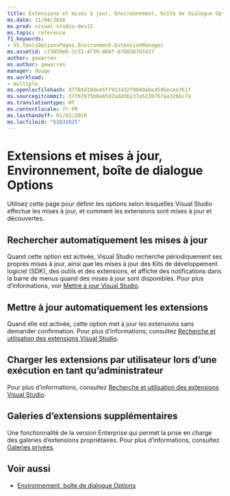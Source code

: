 ```yaml
---
title: Extensions et mises à jour, Environnement, boîte de dialogue Options
ms.date: 11/04/2016
ms.prod: visual-studio-dev15
ms.topic: reference
f1_keywords:
- VS.ToolsOptionsPages.Environment.ExtensionManager
ms.assetid: c73859eb-3c33-4f39-86bf-6788387b5937
author: gewarren
ms.author: gewarren
manager: douge
ms.workload:
- multiple
ms.openlocfilehash: 47784d19dee5ff911432f9849ebe4545ecee761f
ms.sourcegitcommit: 37fb7075b0a65d2add3b137a5230767aa3266c74
ms.translationtype: HT
ms.contentlocale: fr-FR
ms.lasthandoff: 01/02/2019
ms.locfileid: "53831035"
---
```

# <a name="extensions-and-updates-environment-options-dialog-box"></a>Extensions et mises à jour, Environnement, boîte de dialogue Options

Utilisez cette page pour définir les options selon lesquelles Visual Studio effectue les mises à jour, et comment les extensions sont mises à jour et découvertes.

## <a name="automatically-check-for-updates"></a>Rechercher automatiquement les mises à jour

Quand cette option est activée, Visual Studio recherche périodiquement ses propres mises à jour, ainsi que les mises à jour des Kits de développement logiciel (SDK), des outils et des extensions, et affiche des notifications dans la barre de menus quand des mises à jour sont disponibles. Pour plus d’informations, voir [Mettre à jour Visual Studio](../../install/update-visual-studio.md).

## <a name="automatically-update-extensions"></a>Mettre à jour automatiquement les extensions

Quand elle est activée, cette option met à jour les extensions sans demander confirmation. Pour plus d’informations, consultez [Recherche et utilisation des extensions Visual Studio](../../ide/finding-and-using-visual-studio-extensions.md).

## <a name="load-user-extensions-when-running-as-administrator"></a>Charger les extensions par utilisateur lors d’une exécution en tant qu’administrateur

Pour plus d’informations, consultez [Recherche et utilisation des extensions Visual Studio](../../ide/finding-and-using-visual-studio-extensions.md).

## <a name="additional-extension-galleries"></a>Galeries d’extensions supplémentaires

Une fonctionnalité de la version Enterprise qui permet la prise en charge des galeries d’extensions propriétaires. Pour plus d’informations, consultez [Galeries privées](../../extensibility/private-galleries.md).

## <a name="see-also"></a>Voir aussi

- [Environnement, boîte de dialogue Options](../../ide/reference/environment-options-dialog-box.md)